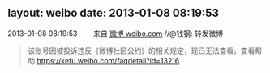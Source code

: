 layout: weibo
date: 2013-01-08 08:19:53
---
<meta name="referrer" content="no-referrer" />

2013-01-08 08:19:53  &nbsp;&nbsp;&nbsp;&nbsp;&nbsp;&nbsp; 来自 <a href="http://weibo.com/" rel="nofollow">微博 weibo.com</a>
//@钱钢: 转发微博
>  该账号因被投诉违反《微博社区公约》的相关规定，现已无法查看。查看帮助 https://kefu.weibo.com/faqdetail?id=13216
